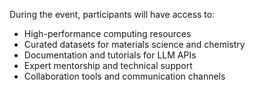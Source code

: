 During the event, participants will have access to:

- High-performance computing resources
- Curated datasets for materials science and chemistry
- Documentation and tutorials for LLM APIs
- Expert mentorship and technical support
- Collaboration tools and communication channels

